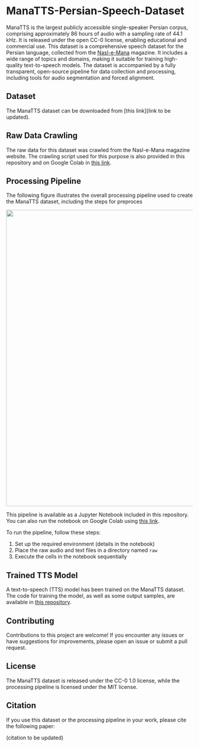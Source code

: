 # ManaTTS-Persian-Speech-Dataset

ManaTTS is the largest publicly accessible single-speaker Persian corpus, comprising approximately 86 hours of audio with a sampling rate of 44.1 kHz. It is released under the open CC-0 license, enabling educational and commercial use. This dataset is a comprehensive speech dataset for the Persian language, collected from the [Nasl-e-Mana](https://naslemana.com/) magazine. It includes a wide range of topics and domains, making it suitable for training high-quality text-to-speech models. The dataset is accompanied by a fully transparent, open-source pipeline for data collection and processing, including tools for audio segmentation and forced alignment.

## Dataset
The ManaTTS dataset can be downloaded from [this link](link to be updated).

## Raw Data Crawling
The raw data for this dataset was crawled from the Nasl-e-Mana magazine website. The crawling script used for this purpose is also provided in this repository and on Google Colab in [this link](https://colab.research.google.com/drive/1_E5KYAwuCr9B8k6EPYjVErsx-7rrr8Vl?usp=sharing).

## Processing Pipeline
The following figure illustrates the overall processing pipeline used to create the ManaTTS dataset, including the steps for preproces

<p align="center">
  <img src="https://github.com/MahtaFetrat/ManaTTS-Persian-Speech-Dataset/assets/62302965/b3bf8dd1-f315-4278-bcd2-6ca80832fdcf" width="800">
</p>

This pipeline is available as a Jupyter Notebook included in this repository.  You can also run the notebook on Google Colab using [this link](https://colab.research.google.com/drive/1fWTy4IH2tSuOLrLSD8E8LMaUlI_Gnf-e?usp=sharing).

To run the pipeline, follow these steps:

1. Set up the required environment (details in the notebook)
2. Place the raw audio and text files in a directory named `raw`
3. Execute the cells in the notebook sequentially

## Trained TTS Model
A text-to-speech (TTS) model has been trained on the ManaTTS dataset. The code for training the model, as well as some output samples, are available in [this repository](https://github.com/MahtaFetrat/Persian-MultiSpeaker-Tacotron2).

## Contributing
Contributions to this project are welcome! If you encounter any issues or have suggestions for improvements, please open an issue or submit a pull request.

## License
The ManaTTS dataset is released under the CC-0 1.0 license, while the processing pipeline is licensed under the MIT license.

## Citation
If you use this dataset or the processing pipeline in your work, please cite the following paper:

(citation to be updated)
